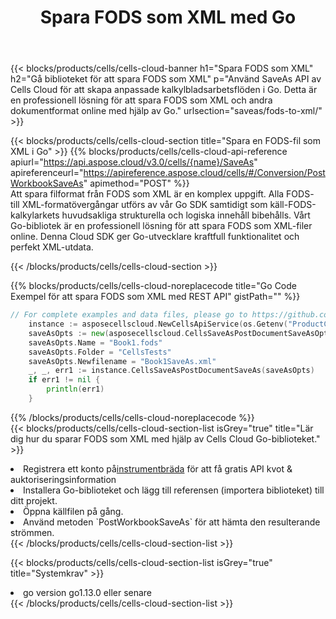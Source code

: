 ﻿---
title:  Spara FODS som XML med Go
description:  Använder Aspose.Cells Cloud SDK för Go för att spara FODS-formatfil som XML-formatfil.
kwords: Excel, Save FODS as XML, REST, Go
howto: How to save FODS as XML using Aspose.Cells Cloud Go library.
---
{{< blocks/products/cells/cells-cloud-banner h1="Spara FODS som XML" h2="Gå biblioteket för att spara FODS som XML" p="Använd SaveAs API av Cells Cloud för att skapa anpassade kalkylbladsarbetsflöden i Go. Detta är en professionell lösning för att spara FODS som XML och andra dokumentformat online med hjälp av Go." urlsection="saveas/fods-to-xml/" >}}

{{< blocks/products/cells/cells-cloud-section title="Spara en FODS-fil som XML i Go" >}}
{{% blocks/products/cells/cells-cloud-api-reference apiurl="https://api.aspose.cloud/v3.0/cells/{name}/SaveAs" apireferenceurl="https://apireference.aspose.cloud/cells/#/Conversion/PostWorkbookSaveAs" apimethod="POST" %}}
<br/>
Att spara filformat från FODS som XML är en komplex uppgift. Alla FODS- till XML-formatövergångar utförs av vår Go SDK samtidigt som käll-FODS-kalkylarkets huvudsakliga strukturella och logiska innehåll bibehålls. Vårt Go-bibliotek är en professionell lösning för att spara FODS som XML-filer online. Denna Cloud SDK ger Go-utvecklare kraftfull funktionalitet och perfekt XML-utdata.

{{< /blocks/products/cells/cells-cloud-section >}}

{{% blocks/products/cells/cells-cloud-noreplacecode title="Go Code Exempel för att spara FODS som XML med REST API" gistPath="" %}}
  
```go
// For complete examples and data files, please go to https://github.com/aspose-cells-cloud/aspose-cells-cloud-go/
    instance := asposecellscloud.NewCellsApiService(os.Getenv("ProductClientId"), os.Getenv("ProductClientSecret"))
    saveAsOpts := new(asposecellscloud.CellsSaveAsPostDocumentSaveAsOpts)
    saveAsOpts.Name = "Book1.fods"
    saveAsOpts.Folder = "CellsTests"
    saveAsOpts.Newfilename = "Book1SaveAs.xml"
    _, _, err1 := instance.CellsSaveAsPostDocumentSaveAs(saveAsOpts)
    if err1 != nil {
	    println(err1)
    }
```
  
{{% /blocks/products/cells/cells-cloud-noreplacecode %}}
<br/>
{{< blocks/products/cells/cells-cloud-section-list isGrey="true" title="Lär dig hur du sparar FODS som XML med hjälp av Cells Cloud Go-biblioteket." >}}
<li> Registrera ett konto på<a href="https://dashboard.aspose.cloud/">instrumentbräda</a> för att få gratis API kvot & auktoriseringsinformation</li>
<li>Installera Go-biblioteket och lägg till referensen (importera biblioteket) till ditt projekt.</li>
<li>Öppna källfilen på gång.</li>
<li>Använd metoden `PostWorkbookSaveAs` för att hämta den resulterande strömmen.</li>
{{< /blocks/products/cells/cells-cloud-section-list >}}

{{< blocks/products/cells/cells-cloud-section-list isGrey="true" title="Systemkrav" >}}
<li>go version go1.13.0 eller senare</li>
{{< /blocks/products/cells/cells-cloud-section-list >}}
